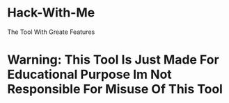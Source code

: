 # Hack-With-Me
The Tool With Greate Features
# Warning: This Tool Is Just Made For Educational Purpose Im Not Responsible For Misuse Of This Tool
